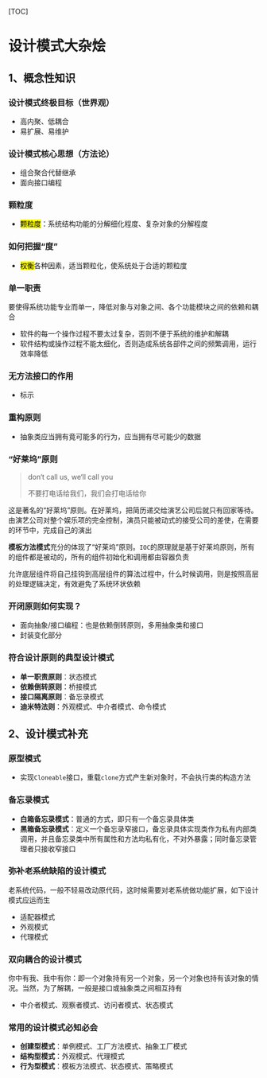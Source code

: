 [TOC]

# 设计模式大杂烩

## 1、概念性知识

### 设计模式终极目标（世界观）

- 高内聚、低耦合
- 易扩展、易维护

### 设计模式核心思想（方法论）

- 组合聚合代替继承
- 面向接口编程

### 颗粒度

- <mark>颗粒度</mark>：系统结构功能的分解细化程度、复杂对象的分解程度

### 如何把握“度”

- <mark>权衡</mark>各种因素，适当颗粒化，使系统处于合适的颗粒度

### 单一职责

要使得系统功能专业而单一，降低对象与对象之间、各个功能模块之间的依赖和耦合

- 软件的每一个操作过程不要太过复杂，否则不便于系统的维护和解耦
- 软件结构或操作过程不能太细化，否则造成系统各部件之间的频繁调用，运行效率降低

### 无方法接口的作用

- 标示

### 重构原则

- 抽象类应当拥有竟可能多的行为，应当拥有尽可能少的数据

### “好莱坞”原则

> don‘t call us, we‘ll call you
>
> 不要打电话给我们，我们会打电话给你

这是著名的“好莱坞”原则。在好莱坞，把简历递交给演艺公司后就只有回家等待。由演艺公司对整个娱乐项的完全控制，演员只能被动式的接受公司的差使，在需要的环节中，完成自己的演出

**模板方法模式**充分的体现了“好莱坞”原则。`IOC`的原理就是基于好莱坞原则，所有的组件都是被动的，所有的组件初始化和调用都由容器负责

允许底层组件将自己挂钩到高层组件的算法过程中，什么时候调用，则是按照高层的处理逻辑决定，有效避免了系统环状依赖

### 开闭原则如何实现？

- 面向抽象/接口编程：也是依赖倒转原则，多用抽象类和接口
- 封装变化部分

### 符合设计原则的典型设计模式

- **单一职责原则**：状态模式
- **依赖倒转原则**：桥接模式
- **接口隔离原则**：备忘录模式
- **迪米特法则**：外观模式、中介者模式、命令模式



## 2、设计模式补充

### 原型模式

- 实现`Cloneable`接口，重载`clone`方式产生新对象时，不会执行类的构造方法

### 备忘录模式

- **白箱备忘录模式**：普通的方式，即只有一个备忘录具体类
- **黑箱备忘录模式**：定义一个备忘录窄接口，备忘录具体实现类作为私有内部类调用，并且备忘录类中所有属性和方法均私有化，不对外暴露；同时备忘录管理者只接收窄接口

### 弥补老系统缺陷的设计模式

老系统代码，一般不轻易改动原代码，这时候需要对老系统做功能扩展，如下设计模式应运而生

- 适配器模式
- 外观模式
- 代理模式

### 双向耦合的设计模式

你中有我、我中有你：即一个对象持有另一个对象，另一个对象也持有该对象的情况。当然，为了解耦，一般是接口或抽象类之间相互持有

- 中介者模式、观察者模式、访问者模式、状态模式

### 常用的设计模式必知必会

- **创建型模式**：单例模式、工厂方法模式、抽象工厂模式
- **结构型模式**：外观模式、代理模式
- **行为型模式**：模板方法模式、状态模式、策略模式

